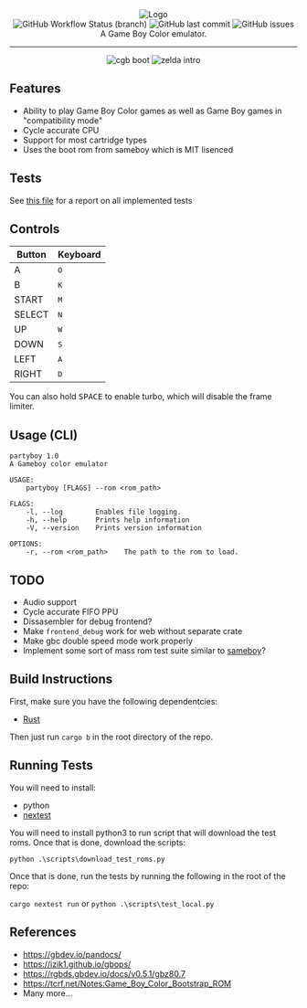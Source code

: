 <div align="center">
    <img src="https://user-images.githubusercontent.com/16002713/176773858-80ffaed3-a88a-42bf-a821-1189da071900.png" alt="Logo">
    <br/>
    <img alt="GitHub Workflow Status (branch)" src="https://img.shields.io/github/workflow/status/MrCoolTheCucumber/partyboy/Build%20and%20Test/master?style=flat-square">
    <img alt="GitHub last commit" src="https://img.shields.io/github/last-commit/MrCoolTheCucumber/partyboy?style=flat-square">
    <img alt="GitHub issues" src="https://img.shields.io/github/issues/MrCoolTheCucumber/partyboy?style=flat-square">
    <br/>
    A Game Boy Color emulator.
</div>

---------------------

<div align="center">
    <img alt="cgb boot" src="https://user-images.githubusercontent.com/16002713/206076824-d8f6bd3b-e383-4d2c-9bad-494303dd5d22.gif">
    <img alt="zelda intro" src="https://user-images.githubusercontent.com/16002713/206078363-c5231156-bea5-48c9-8f83-283d35bda2a7.gif">
</div>

## Features

- Ability to play Game Boy Color games as well as Game Boy games in "compatibility mode"
- Cycle accurate CPU
- Support for most cartridge types
- Uses the boot rom from sameboy which is MIT lisenced

## Tests

See [this file](TestReport.md) for a report on all implemented tests

## Controls

| Button | Keyboard     |
| ------ | ------------ |
| A      | <kbd>O</kbd> |
| B      | <kbd>K</kbd> |
| START  | <kbd>M</kbd> |
| SELECT | <kbd>N</kbd> |
| UP     | <kbd>W</kbd> |
| DOWN   | <kbd>S</kbd> |
| LEFT   | <kbd>A</kbd> |
| RIGHT  | <kbd>D</kbd> |

You can also hold <kbd>SPACE</kbd> to enable turbo, which will disable the frame limiter.

## Usage (CLI)

```
partyboy 1.0
A Gameboy color emulator

USAGE:
    partyboy [FLAGS] --rom <rom_path>

FLAGS:
    -l, --log        Enables file logging.
    -h, --help       Prints help information
    -V, --version    Prints version information

OPTIONS:
    -r, --rom <rom_path>    The path to the rom to load.
```

## TODO

- Audio support
- Cycle accurate FIFO PPU
- Dissasembler for debug frontend?
- Make `frontend_debug` work for web without separate crate
- Make gbc double speed mode work properly
- Implement some sort of mass rom test suite similar to [sameboy](https://sameboy.github.io/automation/)?

## Build Instructions

First, make sure you have the following dependentcies:

- [Rust](https://www.rust-lang.org/tools/install)

Then just run `cargo b` in the root directory of the repo.

## Running Tests

You will need to install:

- python
- [nextest](https://nexte.st/)

You will need to install python3 to run script that will download the test roms.
Once that is done, download the scripts:

`python .\scripts\download_test_roms.py`

Once that is done, run the tests by running the following in the root of the repo:

`cargo nextest run` or `python .\scripts\test_local.py`

## References

- https://gbdev.io/pandocs/
- https://izik1.github.io/gbops/
- https://rgbds.gbdev.io/docs/v0.5.1/gbz80.7
- https://tcrf.net/Notes:Game_Boy_Color_Bootstrap_ROM
- Many more...

